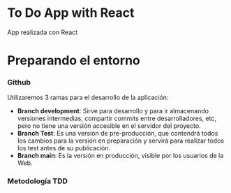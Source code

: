 # To Do App with React

App realizada con React

# Preparando el entorno


### Github
Utilizaremos 3 ramas para el desarrollo de la aplicación:

- **Branch development**: Sirve para desarrollo y para ir almacenando versiones intermedias, compartir commits entre desarrolladores, etc, pero no tiene una versión accesible en el servidor del proyecto.
- **Branch Test**: Es una versión de pre-producción, que contendrá todos los cambios para la versión en preparación y servirá para realizar todos los test antes de su publicación.
- **Branch main**: Es la versión en producción, visible por los usuarios de la Web.

### Metodología TDD

